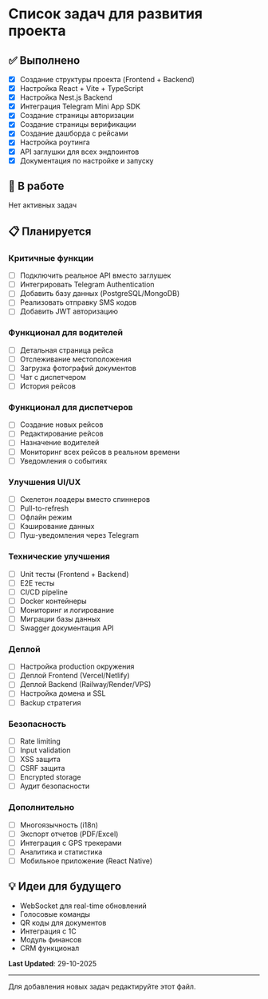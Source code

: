 # Список задач для развития проекта

## ✅ Выполнено

- [x] Создание структуры проекта (Frontend + Backend)
- [x] Настройка React + Vite + TypeScript
- [x] Настройка Nest.js Backend
- [x] Интеграция Telegram Mini App SDK
- [x] Создание страницы авторизации
- [x] Создание страницы верификации
- [x] Создание дашборда с рейсами
- [x] Настройка роутинга
- [x] API заглушки для всех эндпоинтов
- [x] Документация по настройке и запуску

## 🔄 В работе

Нет активных задач

## 📋 Планируется

### Критичные функции

- [ ] Подключить реальное API вместо заглушек
- [ ] Интегрировать Telegram Authentication
- [ ] Добавить базу данных (PostgreSQL/MongoDB)
- [ ] Реализовать отправку SMS кодов
- [ ] Добавить JWT авторизацию

### Функционал для водителей

- [ ] Детальная страница рейса
- [ ] Отслеживание местоположения
- [ ] Загрузка фотографий документов
- [ ] Чат с диспетчером
- [ ] История рейсов

### Функционал для диспетчеров

- [ ] Создание новых рейсов
- [ ] Редактирование рейсов
- [ ] Назначение водителей
- [ ] Мониторинг всех рейсов в реальном времени
- [ ] Уведомления о событиях

### Улучшения UI/UX

- [ ] Скелетон лоадеры вместо спиннеров
- [ ] Pull-to-refresh
- [ ] Офлайн режим
- [ ] Кэширование данных
- [ ] Пуш-уведомления через Telegram

### Технические улучшения

- [ ] Unit тесты (Frontend + Backend)
- [ ] E2E тесты
- [ ] CI/CD pipeline
- [ ] Docker контейнеры
- [ ] Мониторинг и логирование
- [ ] Миграции базы данных
- [ ] Swagger документация API

### Деплой

- [ ] Настройка production окружения
- [ ] Деплой Frontend (Vercel/Netlify)
- [ ] Деплой Backend (Railway/Render/VPS)
- [ ] Настройка домена и SSL
- [ ] Backup стратегия

### Безопасность

- [ ] Rate limiting
- [ ] Input validation
- [ ] XSS защита
- [ ] CSRF защита
- [ ] Encrypted storage
- [ ] Аудит безопасности

### Дополнительно

- [ ] Многоязычность (i18n)
- [ ] Экспорт отчетов (PDF/Excel)
- [ ] Интеграция с GPS трекерами
- [ ] Аналитика и статистика
- [ ] Мобильное приложение (React Native)

## 💡 Идеи для будущего

- WebSocket для real-time обновлений
- Голосовые команды
- QR коды для документов
- Интеграция с 1С
- Модуль финансов
- CRM функционал

**Last Updated**: 29-10-2025

---

Для добавления новых задач редактируйте этот файл.

